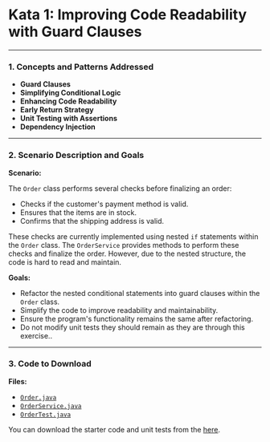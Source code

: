 

 # Kata 1: Improving Code Readability with Guard Clauses

---

### **1. Concepts and Patterns Addressed**

- **Guard Clauses**
- **Simplifying Conditional Logic**
- **Enhancing Code Readability**
- **Early Return Strategy**
- **Unit Testing with Assertions**
- **Dependency Injection**

---

### **2. Scenario Description and Goals**

**Scenario:**

The `Order` class performs several checks before finalizing an order:

- Checks if the customer's payment method is valid.
- Ensures that the items are in stock.
- Confirms that the shipping address is valid.

These checks are currently implemented using nested `if` statements within the `Order` class. The `OrderService` provides methods to perform these checks and finalize the order. However, due to the nested structure, the code is hard to read and maintain.

**Goals:**

- Refactor the nested conditional statements into guard clauses within the `Order` class.
- Simplify the code to improve readability and maintainability.
- Ensure the program's functionality remains the same after refactoring.
- Do not modify unit tests they should remain as they are through this exercise..

---

### **3. Code to Download**
**Files:**

- [`Order.java`](../src/main/java/kata1guardrails/Order.java)
- [`OrderService.java`](../src/main/java/kata1guardrails/OrderService.java)
- [`OrderTest.java`](../src/test/java/kata1guardrails/OrderTests.java)

You can download the starter code and unit tests from the [here](../).

